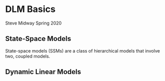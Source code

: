 DLM Basics
================
Steve Midway
Spring 2020

## State-Space Models

State-space models (SSMs) are a class of hierarchical models that
involve two, coupled models.

## Dynamic Linear Models
